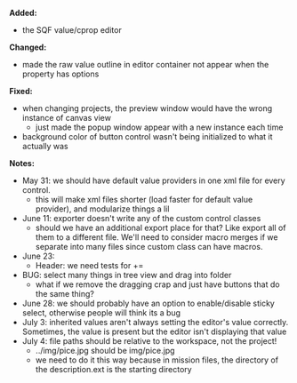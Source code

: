 **Added:**
* the SQF value/cprop editor

**Changed:**
* made the raw value outline in editor container not appear when the property has options

**Fixed:**
* when changing projects, the preview window would have the wrong instance of canvas view
    * just made the popup window appear with a new instance each time
* background color of button control wasn't being initialized to what it actually was

**Notes:**
* May 31: we should have default value providers in one xml file for every control.
    * this will make xml files shorter (load faster for default value provider), and modularize things a lil
* June 11: exporter doesn't write any of the custom control classes
    * should we have an additional export place for that? Like export all of them to a different file.
      We'll need to consider macro merges if we separate into many files since custom class can have macros.
* June 23:
    - Header: we need tests for +=
* BUG: select many things in tree view and drag into folder
    * what if we remove the dragging crap and just have buttons that do the same thing?
* June 28: we should probably have an option to enable/disable sticky select, otherwise people will think its a bug
* July 3: inherited values aren't always setting the editor's value correctly. Sometimes, the value is present but the editor isn't displaying that value
* July 4: file paths should be relative to the workspace, not the project!
    * ../img/pice.jpg should be img/pice.jpg
    * we need to do it this way because in mission files, the directory of the description.ext is the starting directory